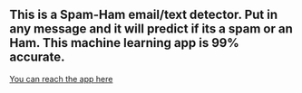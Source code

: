 ## This is a Spam-Ham email/text detector. Put in any message and it will predict if its a spam or an Ham. This machine learning app is 99% accurate.

[You can reach the app here](https://letters-of-michael-spam-ham-detector-main-bb81n5.streamlit.app)
